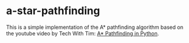 # a-star-pathfinding

This is a simple implementation of the A* pathfinding algorithm based on the youtube video by Tech With Tim: [A* Pathfinding in Python](https://www.youtube.com/watch?v=JtiK0DOeI4A&t=11s).